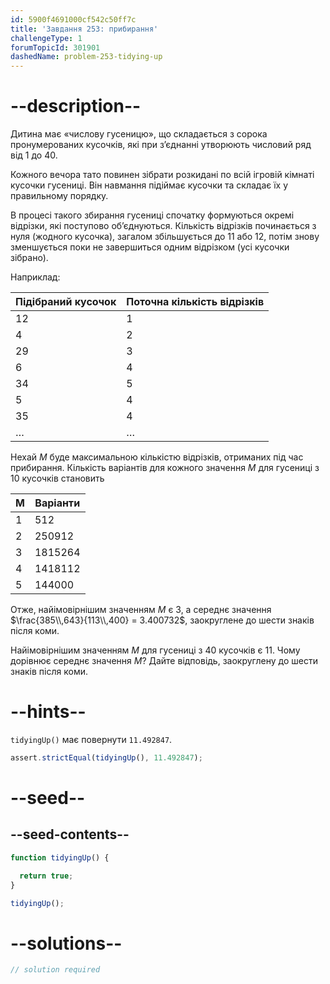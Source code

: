 ```yaml
---
id: 5900f4691000cf542c50ff7c
title: 'Завдання 253: прибирання'
challengeType: 1
forumTopicId: 301901
dashedName: problem-253-tidying-up
---
```


# --description--

Дитина має «числову гусеницю», що складається з сорока пронумерованих кусочків, які при з’єднанні утворюють числовий ряд від 1 до 40.

Кожного вечора тато повинен зібрати розкидані по всій ігровій кімнаті кусочки гусениці. Він навмання підіймає кусочки та складає їх у правильному порядку.

В процесі такого збирання гусениці спочатку формуються окремі відрізки, які поступово об’єднуються. Кількість відрізків починається з нуля (жодного кусочка), загалом збільшується до 11 або 12, потім знову зменшується поки не завершиться одним відрізком (усі кусочки зібрано).

Наприклад:

| Підібраний кусочок | Поточна кількість відрізків |
| ------------------ | --------------------------- |
| 12                 | 1                           |
| 4                  | 2                           |
| 29                 | 3                           |
| 6                  | 4                           |
| 34                 | 5                           |
| 5                  | 4                           |
| 35                 | 4                           |
| …                  | …                           |

Нехай $M$ буде максимальною кількістю відрізків, отриманих під час прибирання. Кількість варіантів для кожного значення $M$ для гусениці з 10 кусочків становить

| M | Варіанти |
| - | -------- |
| 1 | 512      |
| 2 | 250912   |
| 3 | 1815264  |
| 4 | 1418112  |
| 5 | 144000   |

Отже, найімовірнішим значенням $M$ є 3, а середнє значення $\frac{385\\,643}{113\\,400} = 3.400732$, заокруглене до шести знаків після коми.

Найімовірнішим значенням $M$ для гусениці з 40 кусочків є 11. Чому дорівнює середнє значення $M$? Дайте відповідь, заокруглену до шести знаків після коми.

# --hints--

`tidyingUp()` має повернути `11.492847`.

```js
assert.strictEqual(tidyingUp(), 11.492847);
```

# --seed--

## --seed-contents--

```js
function tidyingUp() {

  return true;
}

tidyingUp();
```

# --solutions--

```js
// solution required
```
